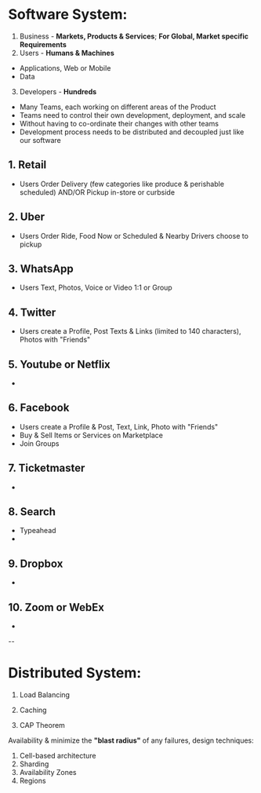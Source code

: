 # Software System:

1. Business - **Markets, Products & Services**; **For Global, Market specific Requirements** 
2. Users - **Humans & Machines** 
* Applications, Web or Mobile
* Data
3. Developers - **Hundreds**
* Many Teams, each working on different areas of the Product
* Teams need to control their own development, deployment, and scale
* Without having to co-ordinate their changes with other teams
* Development process needs to be distributed and decoupled just like our software

## 1. Retail
* Users Order Delivery (few categories like produce & perishable scheduled) AND/OR Pickup in-store or curbside
## 2. Uber
* Users Order Ride, Food Now or Scheduled & Nearby Drivers choose to pickup 
## 3. WhatsApp
* Users Text, Photos, Voice or Video 1:1 or Group
## 4. Twitter
* Users create a Profile, Post Texts & Links (limited to 140 characters), Photos with "Friends"
## 5. Youtube or Netflix
* 
## 6. Facebook
* Users create a Profile & Post, Text, Link, Photo with "Friends"
* Buy & Sell Items or Services on Marketplace
* Join Groups
## 7. Ticketmaster
* 
## 8. Search
* Typeahead
* 
## 9. Dropbox
* 

## 10. Zoom or WebEx
*

--

# Distributed System:

1. Load Balancing
2. Caching

3. CAP Theorem

Availability & minimize the **"blast radius"** of any failures, design techniques:
1. Cell-based architecture
2. Sharding
3. Availability Zones
4. Regions
